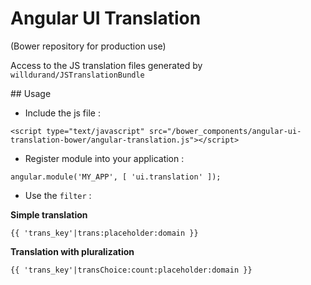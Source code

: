 # Angular UI Translation

(Bower repository for production use)

Access to the JS translation files generated by `willdurand/JSTranslationBundle`

## Usage

- Include the js file :

```
<script type="text/javascript" src="/bower_components/angular-ui-translation-bower/angular-translation.js"></script>
```

- Register module into your application :

```
angular.module('MY_APP', [ 'ui.translation' ]);
```

- Use the `filter` :


**Simple translation**

```
{{ 'trans_key'|trans:placeholder:domain }}

```

**Translation with pluralization**

```
{{ 'trans_key'|transChoice:count:placeholder:domain }}
```